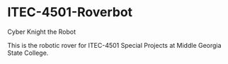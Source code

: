 ITEC-4501-Roverbot
==================

Cyber Knight the Robot

This is the robotic rover for ITEC-4501 Special Projects at Middle Georgia State College.
